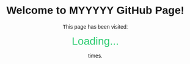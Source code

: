 <!DOCTYPE html>
<html lang="en">
<head>
  <meta charset="UTF-8" />
  <title>Visit Counter</title>
  <style>
    body {
      font-family: sans-serif;
      text-align: center;
      margin-top: 100px;
    }
    #visits {
      font-size: 2em;
      color: #2ecc71;
    }
  </style>
</head>
<body>
  <h1>Welcome to MYYYYY GitHub Page!</h1>
  <p>This page has been visited:</p>
  <div id="visits">Loading...</div>
  <p>times.</p>

  <script>
    const COUNTER_SLUG = "VisitCounter"; // your counter slug
    const API_KEY = "ut_e4nlNx1iPMqnRfK8gNKDSqY1Q6HZ6nQ3UswW1U4K"; // your API key

    fetch(`https://counterapi.dev/api/v1/counter/${COUNTER_SLUG}/hit`, {
      method: "POST",
      headers: {
        "Authorization": `Bearer ${API_KEY}`,
        "Content-Type": "application/json"
      }
    })
    .then(res => {
      if (!res.ok) throw new Error(`HTTP error! status: ${res.status}`);
      return res.json();
    })
    .then(data => {
      document.getElementById("visits").textContent = data.count;
    })
    .catch(err => {
      document.getElementById("visits").textContent = "Error";
      console.error("CounterAPI error:", err);
    });
  </script>
</body>
</html>
